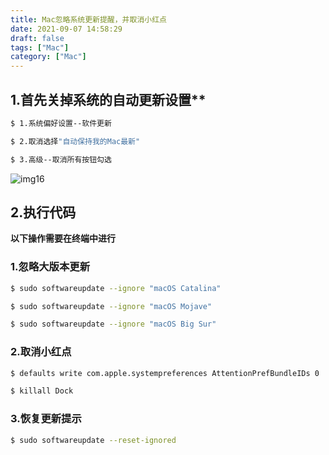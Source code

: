```yaml
---
title: Mac忽略系统更新提醒，并取消小红点
date: 2021-09-07 14:58:29
draft: false
tags: ["Mac"]
category: ["Mac"]
---
```

## 1.首先关掉系统的自动更新设置**
```bash
$ 1.系统偏好设置--软件更新

$ 2.取消选择"自动保持我的Mac最新"

$ 3.高级--取消所有按钮勾选
```

![img16](/img/img16.png)


## 2.执行代码
**以下操作需要在终端中进行**

### 1.忽略大版本更新
```bash
$ sudo softwareupdate --ignore "macOS Catalina"

$ sudo softwareupdate --ignore "macOS Mojave"

$ sudo softwareupdate --ignore "macOS Big Sur"
```

### 2.取消小红点
```bash
$ defaults write com.apple.systempreferences AttentionPrefBundleIDs 0

$ killall Dock  
```

### 3.恢复更新提示
```bash
$ sudo softwareupdate --reset-ignored
```
